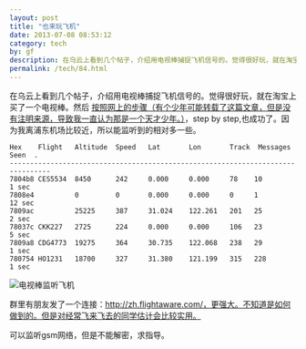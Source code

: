 ```yaml
---
layout: post
title: "也来玩飞机"
date: 2013-07-08 08:53:12
category: tech
by: gf
description: 在乌云上看到几个帖子，介绍用电视棒捕捉飞机信号的。觉得很好玩，就在淘宝上买了一个电视棒。然后按照网上的步骤（有个少年可能转载了这篇文章，但是没有注明来源，导致我一直认为
permalink: /tech/84.html
---
```

在乌云上看到几个帖子，介绍用电视棒捕捉飞机信号的。觉得很好玩，就在淘宝上买了一个电视棒。然后 [按照网上的步骤（有个少年可能转载了这篇文章，但是没有注明来源，导致我一直认为那是一个天才少年。）][Link 1]，step by step,也成功了。因为我离浦东机场比较近，所以能监听到的相对多一些。

``````````
Hex    Flight   Altitude  Speed   Lat       Lon       Track  Messages Seen  . 
--------------------------------------------------------------------------------
7804b8 CES5534  8450      242     0.000     0.000     78    10        1 sec
7808e4          0         0       0.000     0.000     0     1         12 sec
7809ac          25225     387     31.024    122.261   201   25        2 sec
78037c CKK227   2725      224     0.000     0.000     106   23        5 sec
7809a8 CDG4773  19275     364     30.735    122.068   238   29        1 sec
780754 HO1231   18700     327     31.380    121.199   315   228       1 sec
``````````

![电视棒监听飞机][8d6293736c50ca9d8802fba6e29d2192.jpg]

群里有朋友发了一个连接：http://zh.flightaware.com/，更强大。不知道是如何做到的。但是对经常飞来飞去的同学估计会比较实用。

可以监听gsm网络，但是不能解密，求指导。


[Link 1]: http://blog.sina.com.cn/s/blog_67cdafe201014odm.html
[8d6293736c50ca9d8802fba6e29d2192.jpg]: http://www.gfzj.us/gfzjus_blog/tech/2014-10-22/8d6293736c50ca9d8802fba6e29d2192.jpg